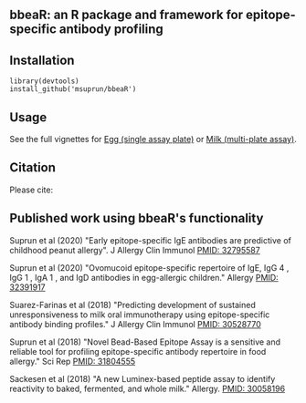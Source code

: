 ## bbeaR: an R package and framework for epitope-specific antibody profiling

## Installation

```{r}
library(devtools)
install_github('msuprun/bbeaR')
```

## Usage

See the full vignettes for [Egg (single assay plate)](https://msuprun.github.io/bbeaR/bbeaR_EggExample.html) or  [Milk (multi-plate assay)](https://msuprun.github.io/bbeaR/bbeaR_MilkExample.html).

## Citation

Please cite:


## Published work using bbeaR's functionality

Suprun et al (2020) "Early epitope-specific IgE antibodies are predictive of childhood peanut allergy". J Allergy Clin Immunol [PMID: 32795587](https://pubmed.ncbi.nlm.nih.gov/32795587/)

Suprun et al (2020) "Ovomucoid epitope-specific repertoire of IgE, IgG 4 , IgG 1 , IgA 1 , and IgD antibodies in egg-allergic children." Allergy [PMID: 32391917](https://pubmed.ncbi.nlm.nih.gov/32391917/)

Suarez-Farinas et al (2018) "Predicting development of sustained unresponsiveness to milk oral immunotherapy using epitope-specific antibody binding profiles." J Allergy Clin Immunol [PMID: 30528770](https://pubmed.ncbi.nlm.nih.gov/30528770/)

Suprun et al (2018) "Novel Bead-Based Epitope Assay is a sensitive and reliable tool for profiling epitope-specific antibody repertoire in food allergy." Sci Rep [PMID: 31804555](https://pubmed.ncbi.nlm.nih.gov/31804555/)

Sackesen et al (2018) "A new Luminex-based peptide assay to identify reactivity to baked, fermented, and whole milk." Allergy. [PMID: 30058196](https://pubmed.ncbi.nlm.nih.gov/30058196/)

